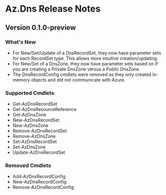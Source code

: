 # Az.Dns Release Notes

## Version 0.1.0-preview
### What's New
- For New/Set/Update of a DnsRecordSet, they now have parameter sets for each RecordSet type. This allows more intuitive creation/updating.
- For New/Set of a DnsZone, they now have parameter sets based on if you are creating a Private DnsZone versus a Public DnsZone.
- The DnsRecordConfig cmdlets were removed as they only created in-memory objects and did not communicate with Azure.

### Supported Cmdlets
- Get-AzDnsRecordSet
- Get-AzDnsResourceReference
- Get-AzDnsZone
- New-AzDnsRecordSet
- New-AzDnsZone
- Remove-AzDnsRecordSet
- Remove-AzDnsZone
- Set-AzDnsRecordSet
- Set-AzDnsZone
- Update-AzDnsRecordSet

### Removed Cmdlets
- Add-AzDnsRecordConfig
- New-AzDnsRecordConfig
- Remove-AzDnsRecordConfig